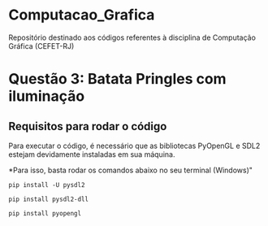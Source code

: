 # Computacao_Grafica
Repositório destinado aos códigos referentes à disciplina de Computação Gráfica (CEFET-RJ)

# Questão 3: Batata Pringles com iluminação
## Requisitos para rodar o código

Para executar o código, é necessário que as bibliotecas PyOpenGL e SDL2 estejam devidamente instaladas em sua máquina.

*Para isso, basta rodar os comandos abaixo no seu terminal (Windows)"

```
pip install -U pysdl2
```

```
pip install pysdl2-dll
```

```
pip install pyopengl
```
